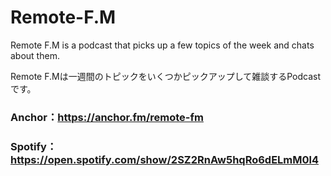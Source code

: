# Remote-F.M

Remote F.M is a podcast that picks up a few topics of the week and chats about them.

Remote F.Mは一週間のトピックをいくつかピックアップして雑談するPodcastです。

### Anchor：https://anchor.fm/remote-fm
### Spotify：https://open.spotify.com/show/2SZ2RnAw5hqRo6dELmM0l4
